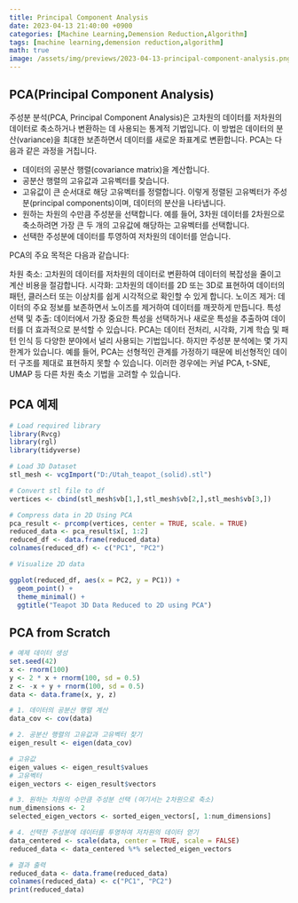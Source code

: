 ```yaml
---
title: Principal Component Analysis
date: 2023-04-13 21:40:00 +0900
categories: [Machine Learning,Demension Reduction,Algorithm]
tags: [machine learning,demension reduction,algorithm]
math: true
image: /assets/img/previews/2023-04-13-principal-component-analysis.png
---
```


## PCA(Principal Component Analysis)





주성분 분석(PCA, Principal Component Analysis)은 고차원의 데이터를 저차원의 데이터로 축소하거나 변환하는 데 사용되는 통계적 기법입니다. 이 방법은 데이터의 분산(variance)을 최대한 보존하면서 데이터를 새로운 좌표계로 변환합니다. PCA는 다음과 같은 과정을 거칩니다.

* 데이터의 공분산 행렬(covariance matrix)을 계산합니다.
* 공분산 행렬의 고유값과 고유벡터를 찾습니다.
* 고유값이 큰 순서대로 해당 고유벡터를 정렬합니다. 이렇게 정렬된 고유벡터가 주성분(principal components)이며, 데이터의 분산을 나타냅니다.
* 원하는 차원의 수만큼 주성분을 선택합니다. 예를 들어, 3차원 데이터를 2차원으로 축소하려면 가장 큰 두 개의 고유값에 해당하는 고유벡터를 선택합니다.
* 선택한 주성분에 데이터를 투영하여 저차원의 데이터를 얻습니다.


PCA의 주요 목적은 다음과 같습니다:

차원 축소: 고차원의 데이터를 저차원의 데이터로 변환하여 데이터의 복잡성을 줄이고 계산 비용을 절감합니다.
시각화: 고차원의 데이터를 2D 또는 3D로 표현하여 데이터의 패턴, 클러스터 또는 이상치를 쉽게 시각적으로 확인할 수 있게 합니다.
노이즈 제거: 데이터의 주요 정보를 보존하면서 노이즈를 제거하여 데이터를 깨끗하게 만듭니다.
특성 선택 및 추출: 데이터에서 가장 중요한 특성을 선택하거나 새로운 특성을 추출하여 데이터를 더 효과적으로 분석할 수 있습니다.
PCA는 데이터 전처리, 시각화, 기계 학습 및 패턴 인식 등 다양한 분야에서 널리 사용되는 기법입니다. 하지만 주성분 분석에는 몇 가지 한계가 있습니다. 예를 들어, PCA는 선형적인 관계를 가정하기 때문에 비선형적인 데이터 구조를 제대로 표현하지 못할 수 있습니다. 이러한 경우에는 커널 PCA, t-SNE, UMAP 등 다른 차원 축소 기법을 고려할 수 있습니다.


## PCA 예제

```r
# Load required library
library(Rvcg)
library(rgl)
library(tidyverse)

# Load 3D Dataset
stl_mesh <- vcgImport("D:/Utah_teapot_(solid).stl")

# Convert stl file to df
vertices <- cbind(stl_mesh$vb[1,],stl_mesh$vb[2,],stl_mesh$vb[3,])

# Compress data in 2D Using PCA
pca_result <- prcomp(vertices, center = TRUE, scale. = TRUE)
reduced_data <- pca_result$x[, 1:2]
reduced_df <- data.frame(reduced_data)
colnames(reduced_df) <- c("PC1", "PC2")

# Visualize 2D data

ggplot(reduced_df, aes(x = PC2, y = PC1)) +
  geom_point() +
  theme_minimal() +
  ggtitle("Teapot 3D Data Reduced to 2D using PCA")
```

## PCA from Scratch

```r
# 예제 데이터 생성
set.seed(42)
x <- rnorm(100)
y <- 2 * x + rnorm(100, sd = 0.5)
z <- -x + y + rnorm(100, sd = 0.5)
data <- data.frame(x, y, z)

# 1. 데이터의 공분산 행렬 계산
data_cov <- cov(data)

# 2. 공분산 행렬의 고유값과 고유벡터 찾기
eigen_result <- eigen(data_cov)

# 고유값
eigen_values <- eigen_result$values
# 고유벡터
eigen_vectors <- eigen_result$vectors

# 3. 원하는 차원의 수만큼 주성분 선택 (여기서는 2차원으로 축소)
num_dimensions <- 2
selected_eigen_vectors <- sorted_eigen_vectors[, 1:num_dimensions]

# 4. 선택한 주성분에 데이터를 투영하여 저차원의 데이터 얻기
data_centered <- scale(data, center = TRUE, scale = FALSE)
reduced_data <- data_centered %*% selected_eigen_vectors

# 결과 출력
reduced_data <- data.frame(reduced_data)
colnames(reduced_data) <- c("PC1", "PC2")
print(reduced_data)
```
